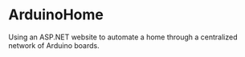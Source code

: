 ArduinoHome
=================

Using an ASP.NET website to automate a home through a centralized network of Arduino boards.
